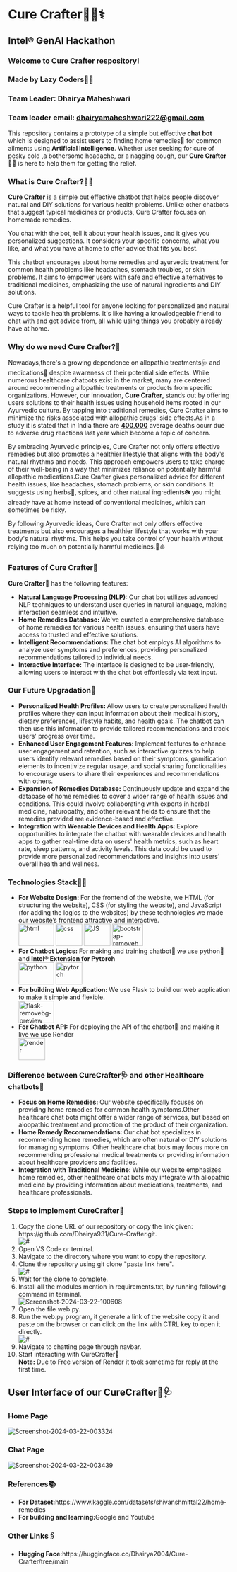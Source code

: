 <h1>Cure Crafter👨‍⚕️⚕️</h1>
<h2>Intel® GenAI Hackathon</h2>
<h3>Welcome to Cure Crafter respository!</h3>
<h3>Made by Lazy Coders🧑‍💻</h3>
<h3>Team Leader: Dhairya Maheshwari</h3>
<h3>Team leader email: <a href="mailto:dhairyamaheshwari222@gmail.com">dhairyamaheshwari222@gmail.com</a></h3>
<p>This repository contains a prototype of a simple but effective <b>chat bot</b> which is designed to assist users to finding home remedies🌿 for common ailments using <b>Artificial Intelligence</b>.
Whether user seeking for cure of pesky cold ,a bothersome headache, or a nagging cough, our <b>Cure Crafter</b>👨‍⚕️ is here to help them for getting the relief.</p>
<h3>What is Cure Crafter?👨‍⚕️</h3>
<p><b>Cure Crafter</b> is a simple but effective chatbot that helps people discover natural and DIY solutions for various health problems. Unlike other chatbots that suggest typical medicines or products, Cure Crafter focuses on homemade remedies.

You chat with the bot, tell it about your health issues, and it gives you personalized suggestions. It considers your specific concerns, what you like, and what you have at home to offer advice that fits you best.

This chatbot encourages about home remedies and ayurvedic treatment for common health problems like headaches, stomach troubles, or skin problems. It aims to empower users with safe and effective alternatives to traditional medicines, emphasizing the use of natural ingredients and DIY solutions.

Cure Crafter is a helpful tool for anyone looking for personalized and natural ways to tackle health problems. It's like having a knowledgeable friend to chat with and get advice from, all while using things you probably already have at home. </p>

<h3>Why do we need Cure Crafter?🧐</h3>
<p>Nowadays,there's a growing dependence on allopathic treatments🩺 and medications💊 despite awareness of their potential side effects. While numerous healthcare chatbots exist in the market, many are centered around recommending allopathic treatments or products from specific organizations. However, our innovation, <b>Cure Crafter</b>, stands out by offering users solutions to their health issues using household items rooted in our Ayurvedic culture. By tapping into traditional remedies, Cure Crafter aims to minimize the risks associated with allopathic drugs' side effects.As in a study it is stated that in India there are <b><u>400,000</u></b> average deaths ocurr due to adverse drug reactions last year which become a topic of concern. </p>
<p>By embracing Ayurvedic principles, Cure Crafter not only offers effective remedies but also promotes a healthier lifestyle that aligns with the body's natural rhythms and needs. This approach empowers users to take charge of their well-being in a way that minimizes reliance on potentially harmful allopathic medications.Cure Crafter gives personalized advice for different health issues, like headaches, stomach problems, or skin conditions. It suggests using herbs🌿, spices, and other natural ingredients☘️ you might already have at home instead of conventional medicines, which can sometimes be risky.</p>
<p>By following Ayurvedic ideas, Cure Crafter not only offers effective treatments but also encourages a healthier lifestyle that works with your body's natural rhythms. This helps you take control of your health without relying too much on potentially harmful medicines.💊🩸</p>
<h3>Features of Cure Crafter🤩</h3>
<p><b>Cure Crafter🤖</b> has the following features:</p>
<ul>
  <li><b>Natural Language Processing (NLP): </b>Our chat bot utilizes advanced NLP techniques to understand user queries in natural language, making interaction seamless and intuitive.</li>
  <li><b>Home Remedies Database: </b>We've curated a comprehensive database of home remedies for various health issues, ensuring that users have access to trusted and effective solutions.</li>
  <li><b>Intelligent Recommendations: </b>The chat bot employs AI algorithms to analyze user symptoms and preferences, providing personalized recommendations tailored to individual needs.</li>
  <li><b>Interactive Interface: </b>The interface is designed to be user-friendly, allowing users to interact with the chat bot effortlessly via text input.</li>
</ul>
<h3>Our Future Upgradation🥳</h3>
<ul>
  <li><b>Personalized Health Profiles: </b>Allow users to create personalized health profiles where they can input information about their medical history, dietary preferences, lifestyle habits, and health goals. The chatbot can then use this information to provide tailored recommendations and track users' progress over time.</li>
  <li><b>Enhanced User Engagement Features: </b> Implement features to enhance user engagement and retention, such as interactive quizzes to help users identify relevant remedies based on their symptoms, gamification elements to incentivize regular usage, and social sharing functionalities to encourage users to share their experiences and recommendations with others.</li>
  <li><b>Expansion of Remedies Database: </b>Continuously update and expand the database of home remedies to cover a wider range of health issues and conditions. This could involve collaborating with experts in herbal medicine, naturopathy, and other relevant fields to ensure that the remedies provided are evidence-based and effective.</li>
  <li><b>Integration with Wearable Devices and Health Apps: </b>Explore opportunities to integrate the chatbot with wearable devices and health apps to gather real-time data on users' health metrics, such as heart rate, sleep patterns, and activity levels. This data could be used to provide more personalized recommendations and insights into users' overall health and wellness.</li>
</ul>
<h3>Technologies Stack👩‍💻</h3>
<ul>
  <li><b>For Website Design: </b>For the frontend of the website, we HTML (for structuring the website), CSS (for styling the website), and JavaScript (for adding the logics to the websites) by these technologies we made our website’s frontend attractive and interactive.</li>
  <img src="https://i.ibb.co/vP4j3qP/html.png" alt="html" border="0" width="80" height="50">
  <img src="https://i.ibb.co/4Y7xW5N/css.png" alt="css" border="0" width="60" height="50">
  <img src="https://i.ibb.co/kgDD4LZ/JS.png" alt="JS" border="0" width="60" height="50">
  <img src="https://i.ibb.co/yQ0VC3b/bootstrap-removebg-preview.png" alt="bootstrap-removebg-preview" border="0" width="70" height="50">
  <li><b>For Chatbot Logics: </b>For making and training chatbot🤖 we use python🐍 and <b>Intel® Extension for Pytorch</b></li>
  <img src="https://i.ibb.co/wpTTVmB/python.png" alt="python" border="0" width="80" height="50">
  <img src="https://i.ibb.co/VqFbDPK/pytorch.png" alt="pytorch" border="0" width="60" height="50">
  <li>
    <b>For building Web Application: </b>We use Flask to build our web application to make it simple and flexible.
  </li>
  <img src="https://i.ibb.co/JHP7JrR/flask-removebg-preview.png" alt="flask-removebg-preview" border="0" width="80" height="50">
  <li><b>For Chatbot API: </b>For deploying the API of the chatbot🤖 and making it live we use Render</li>
  <img src="https://i.ibb.co/R4qNRpm/fotor-20240321132118.jpg" alt="render" border="0" width="60" height="50" >
</ul>
<h3>Difference between CureCrafter🩺 and other Healthcare chatbots🤖</h3>
<ul>
  <li><b>Focus on Home Remedies: </b>Our website specifically focuses on providing home remedies for common health symptoms.Other healthcare chat bots might offer a wider range of services, but based on aloopathic treatment and promotion of the product of their organization.</li>
  <li><b>Home Remedy Recommendations: </b>Our chat bot specializes in recommending home remedies, which are often natural or DIY solutions for managing symptoms. Other healthcare chat bots may focus more on recommending professional medical treatments or providing information about healthcare providers and facilities.</li>
  <li><b>Integration with Traditional Medicine: </b>While our website emphasizes home remedies, other healthcare chat bots may integrate with allopathic medicine by providing information about medications, treatments, and healthcare professionals.</li>
</ul>
<h3>Steps to implement CureCrafter🌿</h3>
<ol>
  <li>Copy the clone URL of our repository or copy the link given: https://github.com/Dhairya931/Cure-Crafter.git. </li>
  <img src="https://i.ibb.co/NtWRTJh/Screenshot-2024-03-22-093120.png" alt="#" border="0">
  <li>Open VS Code or teminal.</li>
  <li>Navigate to the directory where you want to copy the repository.</li>
  <li>Clone the repository using git clone "paste link here". </li>
  <img src="https://i.ibb.co/V908VSp/Screenshot-2024-03-22-093237.png" alt="#" border="0">
  <li>Wait for the clone to complete.</li>
  <li>Install all the modules mention in requirements.txt, by running following command in terminal.</li>
  <img src="https://i.ibb.co/txDtW2D/Screenshot-2024-03-22-100608.png" alt="Screenshot-2024-03-22-100608" border="0">
  <li>Open the file web.py.</li>
  <li>Run the web.py program, it generate a link of the website copy it and paste on the browser or can click on the link with CTRL key to open it directly.</li>
  <img src="https://i.ibb.co/7xfvY7w/Screenshot-2024-03-22-094801.png" alt="#" border="0">
  <li>Navigate to chatting page through navbar.</li>
  <li>Start interacting with CureCrafter🥳</li>
  <b>Note:</b> Due to Free version of Render it took sometime for reply at the first time.
</ol>
<h2>User Interface of our CureCrafter🌿🩺</h2>
<h3>Home Page</h3>
<p><img src="https://i.ibb.co/TBPvrbd/Screenshot-2024-03-22-003324.png" alt="Screenshot-2024-03-22-003324" border="0"></p>
<h3>Chat Page</h3>
<p><img src="https://i.ibb.co/Yfqrkq4/Screenshot-2024-03-22-003439.png" alt="Screenshot-2024-03-22-003439" border="0"></p>
<h3>References📚</h3>
<ul>
  <li><b>For Dataset:</b>https://www.kaggle.com/datasets/shivanshmittal22/home-remedies</li>
  <li><b>For building and learning:</b>Google and Youtube</li>
</ul>
<h3>Other Links🖇️</h3>
<ul>
  <li><b>Hugging Face:</b>https://huggingface.co/Dhairya2004/Cure-Crafter/tree/main</li>
</ul>
